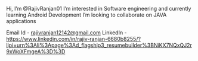 Hi, I’m @RajivRanjan01
I’m interested in Software engineering and  currently learning Android Development
I’m looking to collaborate on JAVA applications


Email Id - rajivranjan12142@gmail.com 
LinkedIn - https://www.linkedin.com/in/rajiv-ranjan-6680b8255/?lipi=urn%3Ali%3Apage%3Ad_flagship3_resumebuilder%3BNiKX7NQxQJ2r9xWoXFmgeA%3D%3D


